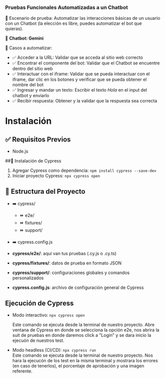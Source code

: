 ### **Pruebas Funcionales Automatizadas a un Chatbot**

🔧 Escenario de prueba: Automatizar las interacciones básicas de un usuario con un Chatbot (la elección es libre, puedes automatizar el bot que quieras).

🤖 **Chatbot: Gemini**

📝 Casos a automatizar:

- ✅ Acceder a la URL: Validar que se acceda al sitio web correcto
- ✅ Encontrar el componente del bot: Validar que el Chatbot se encuentre dentro del sitio web
- ✅ Interactuar con el iframe: Validar que se pueda interactuar con el iframe, dar clic en los botones y verificar que se pueda obtener el nombre del bot
- ✅ Ingresar y mandar un texto: Escribir el texto _Hola_ en el input del chatbot y enviarlo
- ✅ Recibir respuesta: Obtener y la validar que la respuesta sea correcta

# Instalación

## ✅ Requisitos Previos

- Node.js

##🧪 Instalación de Cypress

1. Agregar Cypress como dependencia: `npm install cypress --save-dev`
2. Iniciar proyecto Cypress: `npx cypress open`

## 🧰 Estructura del Proyecto

- ➡️ cypress/
  - ⏩ e2e/
  - ⏩ fixtures/
  - ⏩ support/
- ➡️ cypress.config.js

- **cypress/e2e/**: aquí van tus pruebas (.cy.js o .cy.ts)
- **cypress/fixtures/**: datos de prueba en formato JSON
- **cypress/support/**: configuraciones globales y comandos personalizados
- **cypress.config.js**: archivo de configuración general de Cypress

## Ejecución de Cypress

- Modo interactivo: `npx cypress open`

  Este comando se ejecuta desde la terminal de nuestro proyecto. Abre ventana de Cypress en donde se selecciona la opción e2e, nos abrira la suit de pruebas en donde daremos click a "Login" y se dara inicio la ejecuón de nuestros test.

- Modo headless (CI/CD): `npx cypress run`  
  Este comando se ejecuta desde la terminal de nuestro proyecto. Nos hara la ejecucón de los test en la misma terminal y mostrara los errores (en caso de tenerlos), el porcentaje de aprobación y una imagen referente.
